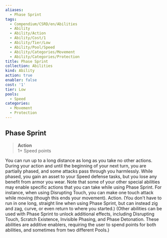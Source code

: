 ```yaml
---
aliases:
  - Phase Sprint
tags:
  - Compendium/CSRD/en/Abilities
  - Ability
  - Ability/Action
  - Ability/Cost/1
  - Ability/Tier/Low
  - Ability/Pool/Speed
  - Ability/Categories/Movement
  - Ability/Categories/Protection
title: Phase Sprint
collection: Abilities
kind: Ability
action: true
enabler: false
cost: '1'
tier: Low
pools:
  - Speed
categories:
  - Movement
  - Protection
---
```

## Phase Sprint  
>**Action**  
>1+ Speed points
  
You can run up to a long distance as long as you take no other actions. During your action and until the beginning of your next turn, you are partially phased, and some attacks pass through you harmlessly. While phased, you gain an asset to your Speed defense tasks, but you lose any benefit from armor you wear. Note that some of your other special abilities may enable specific actions that you can take while using Phase Sprint. For instance, when using Disrupting Touch, you can make one touch attack while moving (though this ends your movement). Action. (You don't have to run in one long, straight line when using Phase Sprint, but can instead zig and zag, curve, or even return to where you started.) (Other abilities can be used with Phase Sprint to unlock additional effects, including Disrupting Touch, Scratch Existence, Invisible Phasing, and Phase Detonation. These abilities are additive enablers, requiring the user to spend points for both abilities, and sometimes from two different Pools.)